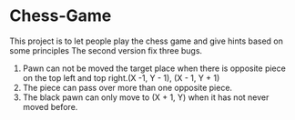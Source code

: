 # Chess-Game
This project is to let people play the chess game and give hints based on some principles
The second version fix three bugs.
1. Pawn can not be moved the target place when there is opposite piece
   on the top left and top right.(X -1, Y - 1), (X - 1, Y + 1)
2. The piece can pass over more than one opposite piece.
3. The black pawn can only move to (X + 1, Y) when it has not never moved before.
